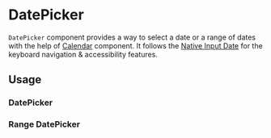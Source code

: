 # DatePicker

`DatePicker` component provides a way to select a date or a range of dates with
the help of [Calendar](./calendar.md) component. It follows the
[Native Input Date](https://developer.mozilla.org/en-US/docs/Web/HTML/Element/input/date)
for the keyboard navigation & accessibility features.

<!-- INJECT_TOC -->

## Usage

### DatePicker

<!-- IMPORT_EXAMPLE src/datepicker/stories/__js/DatePickerBase.component.jsx -->

### Range DatePicker

<!-- IMPORT_EXAMPLE src/datepicker/stories/__js/DatePickerRange.component.jsx -->

<!-- CODESANDBOX
link_title: DatePicker
js: src/datepicker/stories/__js/DatePickerBase.component.jsx
css: src/datepicker/stories/DatePickerBase.css
utils: src/datepicker/stories/__js/Utils.component.jsx
-->

<!-- CODESANDBOX
link_title: RangeDatePicker
js: src/datepicker/stories/__js/DatePickerRange.component.jsx
css: src/datepicker/stories/DatePickerRange.css
utils: src/datepicker/stories/__js/Utils.component.jsx
-->

<!-- INJECT_COMPOSITION src/datepicker -->

<!-- INJECT_PROPS src/datepicker -->

